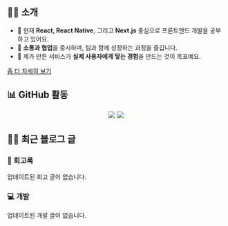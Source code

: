 
## 👨‍💻 소개
- 🌱 현재 **React, React Native**, 그리고 **Next.js** 중심으로 프론트엔드 개발을 공부하고 있어요.
- 🤝 **소통과 협업**을 중시하며, 팀과 함께 성장하는 과정을 즐깁니다.
- 🎯 제가 만든 서비스가 **실제 사용자에게 닿는 경험**을 만드는 것이 목표예요.

[좀 더 자세히 보기](https://hin6150.notion.site)

## 📊 GitHub 활동
<p align="center">
  <img src="https://github-readme-stats.vercel.app/api?username=hin6150&show_icons=true" />
  <img src="https://github-readme-streak-stats.herokuapp.com?user=hin6150" />
</p>


## ✍🏻 최근 블로그 글

### 📘 회고록
업데이트된 회고 글이 없습니다.

### 💻 개발
업데이트된 개발 글이 없습니다.
